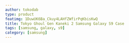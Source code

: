```yaml
---
author: tokodab
type: product
featimg: 1DuwUK6Ba_Ckuy4LAHfZWfirPqKbisKwQ
title: Tokyo Ghoul Gen Kaneki 2 Samsung Galaxy S9 Case
tags: [samsung, galaxy, s9]
category: [samsung]
---
```

